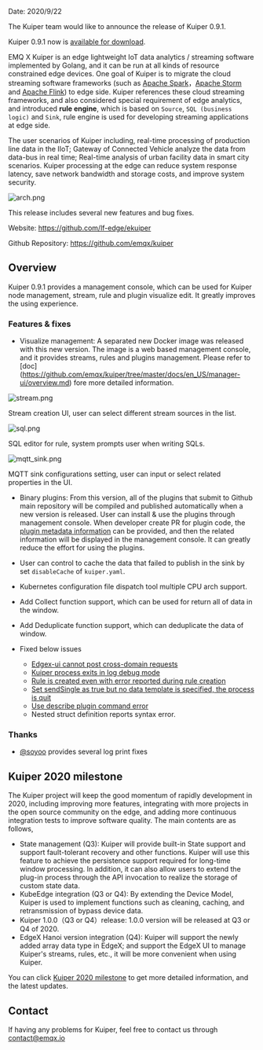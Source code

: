 Date: 2020/9/22

The Kuiper team would like to announce the release of Kuiper 0.9.1. 

Kuiper 0.9.1 now is [available for download](https://github.com/emqx/kuiper/releases/tag/0.9.1).

EMQ X Kuiper is an edge lightweight IoT data analytics / streaming software implemented by Golang, and it can be run at all kinds of resource constrained edge devices. One goal of Kuiper is to migrate the cloud streaming software frameworks (such as [Apache Spark](https://spark.apache.org/)，[Apache Storm](https://storm.apache.org/) and [Apache Flink](https://flink.apache.org/)) to edge side. Kuiper references these cloud streaming frameworks, and also considered special requirement of edge analytics, and introduced **rule engine**, which is based on `Source`, `SQL (business logic)` and `Sink`, rule engine is used for developing streaming applications at edge side.

The user scenarios of Kuiper including, real-time processing of production line data in the IIoT; Gateway of Connected Vehicle analyze the data from data-bus in real time; Real-time analysis of urban facility data in smart city scenarios. Kuiper processing at the edge can reduce system response latency, save network bandwidth and storage costs, and improve system security.

![arch.png](https://static.emqx.net/images/eec72ada11792bbc3be3b5d0e8e86005.png)

This release includes several new features and bug fixes.

Website: <https://github.com/lf-edge/ekuiper>

Github Repository: <https://github.com/emqx/kuiper>

## Overview

Kuiper 0.9.1 provides a management console, which can be used for Kuiper node management, stream, rule and plugin visualize edit. It greatly improves the using experience.

### Features & fixes

- Visualize management: A separated new Docker image was released with this new version. The image is a web based management console, and it provides streams, rules and plugins management. Please refer to [doc] (https://github.com/emqx/kuiper/tree/master/docs/en_US/manager-ui/overview.md) fore more detailed information.

 ![stream.png](https://static.emqx.net/images/2cc9f228be272beff3785c38bafc04ab.png)

  Stream creation UI, user can select different stream sources in the list.

  ![sql.png](https://static.emqx.net/images/f615a97c77b3ec0deaf83934885f3133.png)

  SQL editor for rule, system prompts user when writing SQLs.

  ![mqtt_sink.png](https://static.emqx.net/images/cf94a8a9f76b8d5fb1f070ed91455355.png)

  MQTT sink configurations setting, user can input or select related properties in the UI.

- Binary plugins: From this version, all of the plugins that submit to Github main repository will be compiled and published automatically when a new version is released. User can install & use the plugins through management console. When developer create PR for plugin code, the [plugin metadata information](https://github.com/emqx/kuiper/blob/master/docs/zh_CN/plugins/overview.md) can be provided, and then the related information will be displayed in the management console. It can greatly reduce the effort for using the plugins.

- User can control to cache the data that failed to publish in the sink by set `disableCache` of `kuiper.yaml`. 

- Kubernetes configuration file dispatch tool multiple CPU arch support.

- Add  Collect function support, which can be used for return all of data in the window.

- Add Deduplicate function support, which can deduplicate the data of window.

- Fixed below issues

  - [Edgex-ui cannot post cross-domain requests](https://github.com/emqx/kuiper/issues/405)
  - [Kuiper process exits in log debug mode]( https://github.com/emqx/kuiper/issues/438)
  - [Rule is created even with error reported during rule creation](https://github.com/emqx/kuiper/issues/426)
  - [Set sendSingle as true but no data template is specified, the process is quit](https://github.com/emqx/kuiper/issues/416)
  - [Use describe plugin command error](https://github.com/emqx/kuiper/issues/413)
  - Nested struct definition reports syntax error.

### Thanks

- [@soyoo](https://github.com/soyoo) provides several log print fixes

## Kuiper 2020 milestone

The Kuiper project will keep the good momentum of rapidly development in 2020, including improving more features, integrating with more projects in the open source community on the edge, and adding more continuous integration tests to improve software quality. The main contents are as follows,

- State management (Q3): Kuiper will provide built-in State support and support fault-tolerant recovery and other functions. Kuiper will use this feature to achieve the persistence support required for long-time window processing. In addition, it can also allow users to extend the plug-in process through the API invocation to realize the storage of custom state data.
- KubeEdge integration (Q3 or Q4): By extending the Device Model, Kuiper is used to implement functions such as cleaning, caching, and retransmission of bypass device data. 
- Kuiper 1.0.0（Q3 or Q4）release: 1.0.0 version will be released at Q3 or Q4 of 2020.
- EdgeX Hanoi version integration (Q4): Kuiper will support the newly added array data type in EdgeX; and support the EdgeX UI to manage Kuiper's streams, rules, etc., it will be more convenient when using Kuiper. 

You can click [Kuiper 2020 milestone](https://github.com/emqx/kuiper/projects/1) to get more detailed information, and the latest updates.

## Contact

If having any problems for Kuiper, feel free to contact us through [contact@emqx.io](mailto:contact@emqx.io)
